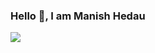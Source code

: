 ### Hello 👋, I am Manish Hedau 

<img src ="https://github-readme-stats.vercel.app/api?username=manishhedau&&show_icons=true&title_color=ffffff&icon_color=#1aa3ff&text_color=#000&bg_color=#fff"/>
